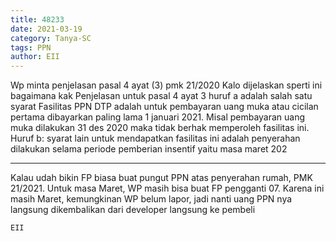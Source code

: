 ```yaml
---
title: 48233
date: 2021-03-19
category: Tanya-SC
tags: PPN
author: EII
---
```


Wp minta penjelasan pasal 4 ayat (3) pmk 21/2020 Kalo dijelaskan sperti ini bagaimana kak Penjelasan untuk pasal 4 ayat 3 huruf a adalah salah satu syarat Fasilitas PPN DTP adalah untuk pembayaran uang muka atau cicilan pertama dibayarkan paling lama 1 januari 2021. Misal pembayaran uang muka dilakukan 31 des 2020 maka tidak berhak memperoleh fasilitas ini. Huruf b: syarat lain untuk mendapatkan fasilitas ini adalah penyerahan dilakukan selama periode pemberian insentif yaitu masa maret 202

---

Kalau udah bikin FP biasa buat pungut PPN atas penyerahan rumah, PMK 21/2021. Untuk masa Maret, WP masih bisa buat FP pengganti 07. Karena ini masih Maret, kemungkinan WP belum lapor, jadi nanti uang PPN nya langsung dikembalikan dari developer langsung ke pembeli

`EII`
